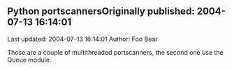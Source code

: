 ## Python portscannersOriginally published: 2004-07-13 16:14:01 
Last updated: 2004-07-13 16:14:01 
Author: Foo Bear 
 
Those are a couple of multithreaded portscanners, the second one use the Queue module.